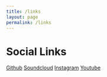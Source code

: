 ```yaml
---
title: /links
layout: page
permalink: /links
---
```


# Social Links

[Github](https://github.com/LucaSpanedda/)
[Soundcloud](https://soundcloud.com/luca-spanedda-1995)
[Instagram](https://www.instagram.com/luca_spanedda/)
[Youtube](https://www.youtube.com/channel/UCRCkVPYRcgo84G8W_uJZuaw)
